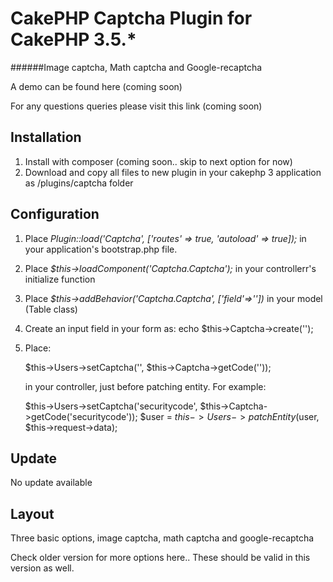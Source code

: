 # CakePHP Captcha Plugin for CakePHP 3.5.*

######Image captcha, Math captcha and Google-recaptcha

A demo can be found here (coming soon)

For any questions queries please visit this link (coming soon)

## Installation

1. Install with composer (coming soon.. skip to next option for now)
2. Download and copy all files to new plugin in your cakephp 3 application as <ROOT>/plugins/captcha folder

## Configuration

1. Place *Plugin::load('Captcha', ['routes' => true, 'autoload' => true]);* in your application's bootstrap.php file.

2. Place *$this->loadComponent('Captcha.Captcha');* in your controllerr's initialize function

3. Place  *$this->addBehavior('Captcha.Captcha', ['field'=>'<fieldname>'])* in your model (Table class)

4. Create an input field in your form as:
	echo $this->Captcha->create('<fieldname>');

5. Place:

	$this->Users->setCaptcha('<fieldname>', $this->Captcha->getCode('<fieldname>'));

	in your controller, just before patching entity. For example:

	$this->Users->setCaptcha('securitycode', $this->Captcha->getCode('securitycode'));
        $user = $this->Users->patchEntity($user, $this->request->data);

## Update

No update available

## Layout

Three basic options, image captcha, math captcha and google-recaptcha

Check older version for more options here.. These should be valid in this version as well.
